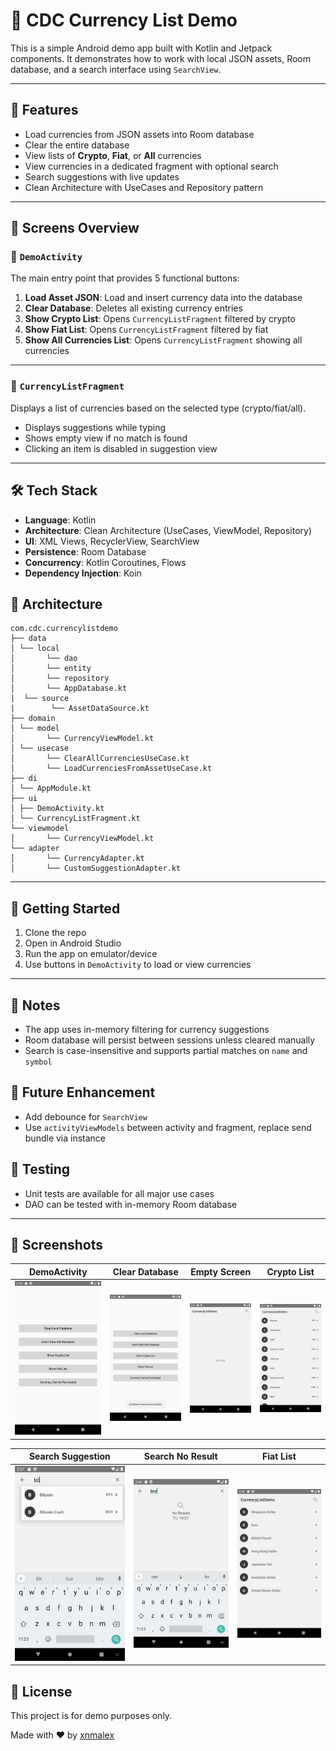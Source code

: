 # 💸 CDC Currency List Demo

This is a simple Android demo app built with Kotlin and Jetpack components. It demonstrates how to work with local JSON assets, Room database, and a search interface using `SearchView`.

---

## 🧪 Features

- Load currencies from JSON assets into Room database
- Clear the entire database
- View lists of **Crypto**, **Fiat**, or **All** currencies
- View currencies in a dedicated fragment with optional search
- Search suggestions with live updates
- Clean Architecture with UseCases and Repository pattern

---

## 📱 Screens Overview

### 🔹 `DemoActivity`
The main entry point that provides 5 functional buttons:

1. **Load Asset JSON**: Load and insert currency data into the database
2. **Clear Database**: Deletes all existing currency entries
3. **Show Crypto List**: Opens `CurrencyListFragment` filtered by crypto
4. **Show Fiat List**: Opens `CurrencyListFragment` filtered by fiat
5. **Show All Currencies List**: Opens `CurrencyListFragment` showing all currencies

---

### 🔹 `CurrencyListFragment`
Displays a list of currencies based on the selected type (crypto/fiat/all).

- Displays suggestions while typing
- Shows empty view if no match is found
- Clicking an item is disabled in suggestion view

---

## 🛠 Tech Stack

- **Language**: Kotlin
- **Architecture**: Clean Architecture (UseCases, ViewModel, Repository)
- **UI**: XML Views, RecyclerView, SearchView
- **Persistence**: Room Database
- **Concurrency**: Kotlin Coroutines, Flows
- **Dependency Injection**: Koin


## 🧠 Architecture


```
com.cdc.currencylistdemo
├── data
│ └── local
│       └── dao
│       └── entity
│       └── repository
│       └── AppDatabase.kt
|  └── source
|        └── AssetDataSource.kt
├── domain
│ └── model
│       └── CurrencyViewModel.kt
│ └── usecase
│       └── ClearAllCurrenciesUseCase.kt
│       └── LoadCurrenciesFromAssetUseCase.kt
├── di
│ └── AppModule.kt
├── ui
│ ├── DemoActivity.kt
│ └── CurrencyListFragment.kt
└── viewmodel
│       └── CurrencyViewModel.kt
└── adapter
│       └── CurrencyAdapter.kt
│       └── CustomSuggestionAdapter.kt
```

---

## 🚀 Getting Started

1. Clone the repo
2. Open in Android Studio
3. Run the app on emulator/device
4. Use buttons in `DemoActivity` to load or view currencies

---

## 📌 Notes

- The app uses in-memory filtering for currency suggestions
- Room database will persist between sessions unless cleared manually
- Search is case-insensitive and supports partial matches on `name` and `symbol`

## 📌 Future Enhancement
- Add debounce for `SearchView`
- Use `activityViewModels` between activity and fragment, replace send bundle via instance

## 🧪 Testing

- Unit tests are available for all major use cases
- DAO can be tested with in-memory Room database

---

## 📸 Screenshots

| DemoActivity | Clear Database | Empty Screen | Crypto List
|----------------|-------------|--------------|--------------
| ![Demo1](./screenshots/DemoActitivy_1.png) | ![Demo2](./screenshots/DemoActitivy_2.png)  | ![Demo3](./screenshots/DemoActitivy_3.png) | ![Demo4](./screenshots/DemoActitivy_4.png)


| Search Suggestion | Search No Result  | Fiat List
|----------------|-------------|-------------
|![Demo5](./screenshots/DemoActitivy_5.png) | ![Demo6](./screenshots/DemoActitivy_6.png) | ![Demo6](./screenshots/DemoActitivy_7.png)

## 📝 License

This project is for demo purposes only.

Made with ❤️ by [xnmalex](https://github.com/xnmalex)
